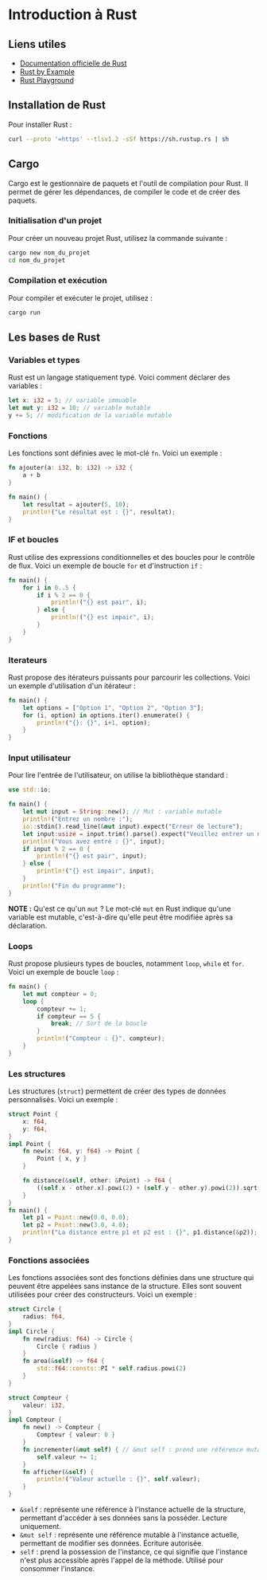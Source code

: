 # Introduction à Rust

## Liens utiles
- [Documentation officielle de Rust](https://doc.rust-lang.org/book/)
- [Rust by Example](https://doc.rust-lang.org/rust-by-example/)
- [Rust Playground](https://play.rust-lang.org/)

## Installation de Rust
Pour installer Rust :

```bash
curl --proto '=https' --tlsv1.2 -sSf https://sh.rustup.rs | sh
```

## Cargo
Cargo est le gestionnaire de paquets et l'outil de compilation pour Rust. Il permet de gérer les dépendances, de compiler le code et de créer des paquets.

### Initialisation d'un projet
Pour créer un nouveau projet Rust, utilisez la commande suivante :
```bash
cargo new nom_du_projet
cd nom_du_projet
```

### Compilation et exécution
Pour compiler et exécuter le projet, utilisez :
```bash
cargo run
```

## Les bases de Rust

### Variables et types
Rust est un langage statiquement typé. Voici comment déclarer des variables :
```rust
let x: i32 = 5; // variable immuable
let mut y: i32 = 10; // variable mutable
y += 5; // modification de la variable mutable
```

### Fonctions
Les fonctions sont définies avec le mot-clé `fn`. Voici un exemple :
```rust
fn ajouter(a: i32, b: i32) -> i32 {
    a + b
}

fn main() {
    let resultat = ajouter(5, 10);
    println!("Le résultat est : {}", resultat);
}
```

### IF et boucles
Rust utilise des expressions conditionnelles et des boucles pour le contrôle de flux. Voici un exemple de boucle `for` et d'instruction `if` :
```rust
fn main() {
    for i in 0..5 {
        if i % 2 == 0 {
            println!("{} est pair", i);
        } else {
            println!("{} est impair", i);
        }
    }
}
```

### Iterateurs
Rust propose des itérateurs puissants pour parcourir les collections. Voici un exemple d'utilisation d'un itérateur :
```rust
fn main() {
    let options = ["Option 1", "Option 2", "Option 3"];
    for (i, option) in options.iter().enumerate() {
        println!("{}: {}", i+1, option);
    }
}
```

### Input utilisateur
Pour lire l'entrée de l'utilisateur, on utilise la bibliothèque standard :
```rust
use std::io;

fn main() {
    let mut input = String::new(); // Mut : variable mutable 
    println!("Entrez un nombre :");
    io::stdin().read_line(&mut input).expect("Erreur de lecture");
    let input:usize = input.trim().parse().expect("Veuillez entrer un nombre");
    println!("Vous avez entré : {}", input);
    if input % 2 == 0 {
        println!("{} est pair", input);
    } else {
        println!("{} est impair", input);
    }
    println!("Fin du programme");
}
```

**NOTE :** Qu'est ce qu'un `mut` ?
Le mot-clé `mut` en Rust indique qu'une variable est mutable, c'est-à-dire qu'elle peut être modifiée après sa déclaration.


### Loops
Rust propose plusieurs types de boucles, notamment `loop`, `while` et `for`.
Voici un exemple de boucle `loop` :
```rust
fn main() {
    let mut compteur = 0;
    loop {
        compteur += 1;
        if compteur == 5 {
            break; // Sort de la boucle
        }
        println!("Compteur : {}", compteur);
    }
}
```

### Les structures
Les structures (`struct`) permettent de créer des types de données personnalisés. Voici un exemple :
```rust
struct Point {
    x: f64,
    y: f64,
}
impl Point {
    fn new(x: f64, y: f64) -> Point {
        Point { x, y }
    }

    fn distance(&self, other: &Point) -> f64 {
        ((self.x - other.x).powi(2) + (self.y - other.y).powi(2)).sqrt()
    }
}
fn main() {
    let p1 = Point::new(0.0, 0.0);
    let p2 = Point::new(3.0, 4.0);
    println!("La distance entre p1 et p2 est : {}", p1.distance(&p2));
}
```

### Fonctions associées
Les fonctions associées sont des fonctions définies dans une structure qui peuvent être appelées sans instance de la structure. Elles sont souvent utilisées pour créer des constructeurs. Voici un exemple :
```rust
struct Circle {
    radius: f64,
}
impl Circle {
    fn new(radius: f64) -> Circle {
        Circle { radius }
    }
    fn area(&self) -> f64 {     
        std::f64::consts::PI * self.radius.powi(2)
    }
}
```

```rust
struct Compteur {
    valeur: i32,
}
impl Compteur {
    fn new() -> Compteur {
        Compteur { valeur: 0 }
    }
    fn incrementer(&mut self) { // &mut self : prend une référence mutable à self, ce qui permet de modifier l'instance de la structure
        self.valeur += 1;
    }
    fn afficher(&self) {
        println!("Valeur actuelle : {}", self.valeur);
    }
}
```

- `&self` : représente une référence à l'instance actuelle de la structure, permettant d'accéder à ses données sans la posséder. Lecture uniquement.
- `&mut self` : représente une référence mutable à l'instance actuelle, permettant de modifier ses données. Écriture autorisée.
- `self` : prend la possession de l'instance, ce qui signifie que l'instance n'est plus accessible après l'appel de la méthode. Utilisé pour consommer l'instance.